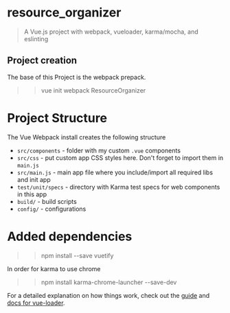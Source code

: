 # resource_organizer

> A Vue.js project with webpack, vueloader, karma/mocha, and eslinting

## Project creation
The base of this Project is the webpack prepack.
>>vue init webpack ResourceOrganizer


# Project Structure
The Vue Webpack install creates the following structure
* `src/components` - folder with my custom `.vue` components
* `src/css` - put custom app CSS styles here. Don't forget to import them in `main.js`
* `src/main.js` - main app file where you include/import all required libs and init app
* `test/unit/specs` - directory with Karma test specs for web components in this app
* `build/` - build scripts
* `config/` - configurations

# Added  dependencies 
>>npm install --save vuetify

In order for karma to use chrome
>>npm install karma-chrome-launcher --save-dev

For a detailed explanation on how things work, check out the [guide](http://vuejs-templates.github.io/webpack/) and [docs for vue-loader](http://vuejs.github.io/vue-loader).


